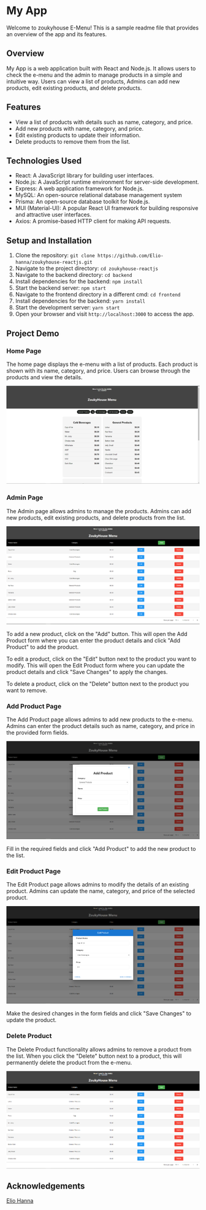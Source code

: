 # My App

Welcome to zoukyhouse E-Menu! This is a sample readme file that provides an overview of the app and its features.

## Overview

My App is a web application built with React and Node.js. It allows users to check the e-menu and the admin to manage products in a simple and intuitive way. Users can view a list of products, Admins can add new products, edit existing products, and delete products.

## Features

- View a list of products with details such as name, category, and price.
- Add new products with name, category, and price.
- Edit existing products to update their information.
- Delete products to remove them from the list.

## Technologies Used

- React: A JavaScript library for building user interfaces.
- Node.js: A JavaScript runtime environment for server-side development.
- Express: A web application framework for Node.js.
- MySQL: An open-source relational database management system
- Prisma: An open-source database toolkit for Node.js.
- MUI (Material-UI): A popular React UI framework for building responsive and attractive user interfaces.
- Axios: A promise-based HTTP client for making API requests.

## Setup and Installation

1. Clone the repository: `git clone https://github.com/Elio-hanna/zoukyhouse-reactjs.git`
2. Navigate to the project directory: `cd zoukyhouse-reactjs`
5. Navigate to the backend directory: `cd backend`
6. Install dependencies for the backend: `npm install`
7. Start the backend server: `npm start`
8. Navigate to the frontend directory in a different cmd: `cd frontend`
9. Install dependencies for the backend: `yarn install`
10. Start the development server: `yarn start`
11. Open your browser and visit `http://localhost:3000` to access the app.

## Project Demo

### Home Page

The home page displays the e-menu with a list of products. Each product is shown with its name, category, and price. Users can browse through the products and view the details.

![Home Page Screenshot](./docs/Home.png)


### Admin Page

The Admin page allows admins to manage the products. Admins can add new products, edit existing products, and delete products from the list.

![Admin Page Screenshot](docs/Admin.png)

To add a new product, click on the "Add" button. This will open the Add Product form where you can enter the product details and click "Add Product" to add the product.

To edit a product, click on the "Edit" button next to the product you want to modify. This will open the Edit Product form where you can update the product details and click "Save Changes" to apply the changes.

To delete a product, click on the "Delete" button next to the product you want to remove.

### Add Product Page

The Add Product page allows admins to add new products to the e-menu. Admins can enter the product details such as name, category, and price in the provided form fields.

![Add Product Page Screenshot](docs/Add.png)

Fill in the required fields and click "Add Product" to add the new product to the list.

### Edit Product Page

The Edit Product page allows admins to modify the details of an existing product. Admins can update the name, category, and price of the selected product.

![Edit Product Page Screenshot](docs/Edit.png)

Make the desired changes in the form fields and click "Save Changes" to update the product.

### Delete Product

The Delete Product functionality allows admins to remove a product from the list. When you click the "Delete" button next to a product, this will permanently delete the product from the e-menu.

![Delete Product Screenshot](docs/Delete.png)



## Acknowledgements

[Elio Hanna](https://github.com/Elio-hanna)
